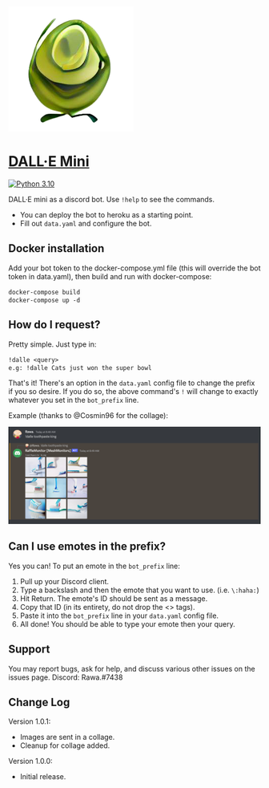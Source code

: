 [![py-Discord.png](https://github.com/borisdayma/dalle-mini/raw/main/img/logo.png)](https://postimg.cc/TpGJwp0j)

[DALL·E Mini][]
===================
[![Python 3.10](https://img.shields.io/badge/python-3.10-blue.svg?style=flat-square)](https://www.python.org/downloads/)


[md-pypi]: https://pypi.org/project/Markdown/
[pyversion-button]: https://img.shields.io/pypi/pyversions/Markdown.svg

DALL·E mini as a discord bot. Use `!help` to see the commands.

- You can deploy the bot to heroku as a starting point.
- Fill out `data.yaml` and configure the bot.

[DALL·E Mini]: https://github.com/borisdayma/dalle-mini
[Sentry's]: https://sentry.io/

[Markdown]: https://daringfireball.net/projects/markdown/
[Features]: https://Python-Markdown.github.io#Features
[Available Extensions]: https://Python-Markdown.github.io/extensions

Docker installation
-------------

Add your bot token to the docker-compose.yml file (this will override the bot token in data.yaml), then build and run with docker-compose:

```
docker-compose build
docker-compose up -d
```

How do I request?
-------------

Pretty simple. Just type in:
```text
!dalle <query> 
e.g: !dalle Cats just won the super bowl
```
That's it! There's an option in the `data.yaml` config file to change the prefix if you so desire. If you do so, the above command's `!` will change to exactly whatever you set in the `bot_prefix` line.

Example (thanks to @Cosmin96 for the collage):

[![py-Discord.png](Assets/img.png)](https://postimg.cc/TpGJwp0j)

Can I use emotes in the prefix?
--------
Yes you can! To put an emote in the `bot_prefix` line:

1. Pull up your Discord client.
2. Type a backslash and then the emote that you want to use. (i.e. `\:haha:`)
3. Hit Return. The emote's ID should be sent as a message.
4. Copy that ID (in its entirety, do not drop the <> tags).
5. Paste it into the `bot_prefix` line in your `data.yaml` config file.
6. All done! You should be able to type your emote then your query.


Support
----
You may report bugs, ask for help, and discuss various other issues on the issues page.
Discord: Rawa.#7438

Change Log
----------
Version 1.0.1:
  - Images are sent in a collage.
  - Cleanup for collage added.

Version 1.0.0:
  - Initial release.
